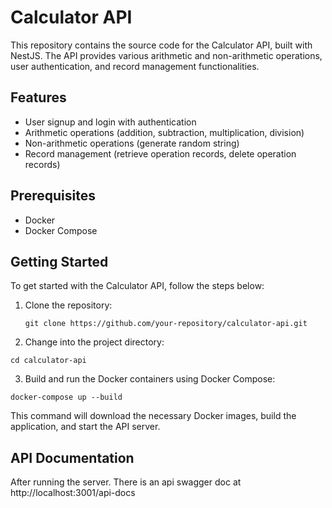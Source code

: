 # Calculator API
This repository contains the source code for the Calculator API, built with NestJS. The API provides various arithmetic and non-arithmetic operations, user authentication, and record management functionalities.

## Features
- User signup and login with authentication
- Arithmetic operations (addition, subtraction, multiplication, division)
- Non-arithmetic operations (generate random string)
- Record management (retrieve operation records, delete operation records)

## Prerequisites
- Docker
- Docker Compose

## Getting Started

To get started with the Calculator API, follow the steps below:

1. Clone the repository:
   ```shell
   git clone https://github.com/your-repository/calculator-api.git
   ```

2. Change into the project directory:
```shell
cd calculator-api
```

3. Build and run the Docker containers using Docker Compose:
```shell
docker-compose up --build
```
This command will download the necessary Docker images, build the application, and start the API server.

## API Documentation
After running the server. There is an api swagger doc at http://localhost:3001/api-docs 